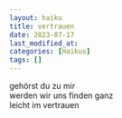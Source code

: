 ```yaml
---
layout: haiku
title: vertrauen
date: 2023-07-17
last_modified_at:
categories: [Haikus]
tags: []
---
```


gehörst du zu mir  
werden wir uns finden ganz  
leicht im vertrauen